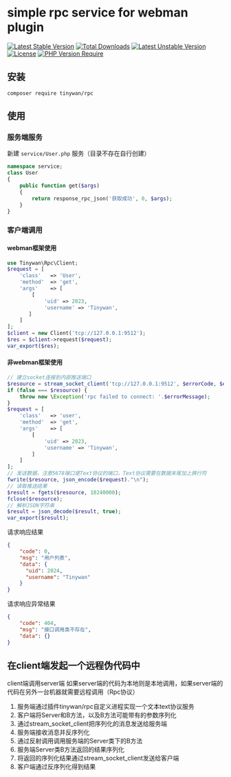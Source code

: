 # simple rpc service for webman plugin

[![Latest Stable Version](http://poser.pugx.org/tinywan/rpc/v)](https://packagist.org/packages/tinywan/rpc) 
[![Total Downloads](http://poser.pugx.org/tinywan/rpc/downloads)](https://packagist.org/packages/tinywan/rpc) 
[![Latest Unstable Version](http://poser.pugx.org/tinywan/rpc/v/unstable)](https://packagist.org/packages/tinywan/rpc) 
[![License](http://poser.pugx.org/tinywan/rpc/license)](https://packagist.org/packages/tinywan/rpc)
[![PHP Version Require](http://poser.pugx.org/tinywan/rpc/require/php)](https://packagist.org/packages/tinywan/rpc)

## 安装

```shell
composer require tinywan/rpc
```

## 使用

### 服务端服务

新建 `service/User.php` 服务（目录不存在自行创建）
```php
namespace service;
class User
{
    public function get($args)
    {
        return response_rpc_json('获取成功', 0, $args);
    }
}
```
### 客户端调用

#### webman框架使用
```php
use Tinywan\Rpc\Client;
$request = [
    'class'   => 'User',
    'method'  => 'get',
    'args'    => [
        [
            'uid' => 2023,
            'username' => 'Tinywan',
       ]
    ]
];
$client = new Client('tcp://127.0.0.1:9512');
$res = $client->request($request);
var_export($res);
```

#### 非webman框架使用

```php
// 建立socket连接到内部推送端口
$resource = stream_socket_client('tcp://127.0.0.1:9512', $errorCode, $errorMessage);
if (false === $resource) {
    throw new \Exception('rpc failed to connect: '.$errorMessage);
}
$request = [
    'class'   => 'user',
    'method'  => 'get',
    'args'    => [
        [
            'uid' => 2023,
            'username' => 'Tinywan',
        ]
    ]
];
// 发送数据，注意5678端口是Text协议的端口，Text协议需要在数据末尾加上换行符
fwrite($resource, json_encode($request)."\n"); 
// 读取推送结果
$result = fgets($resource, 10240000);
fclose($resource);
// 解析JSON字符串
$result = json_decode($result, true);
var_export($result);
```

请求响应结果
```json
{
    "code": 0,
    "msg": "用户列表",
    "data": {
      "uid": 2024,
      "username": "Tinywan"
    }
}
```

请求响应异常结果
```json
{
    "code": 404,
    "msg": "接口调用类不存在",
    "data": {}
}
```

## 在client端发起一个远程伪代码中

client端调用server端 如果server端的代码为本地则是本地调用，如果server端的代码在另外一台机器就需要远程调用（Rpc协议）

1. 服务端通过插件tinywan/rpc自定义进程实现一个文本text协议服务
2. 客户端将Server和B方法，以及B方法可能带有的参数序列化
3. 通过stream_socket_client把序列化的消息发送给服务端
4. 服务端接收消息并反序列化
5. 通过反射调用调用服务端的Server类下的B方法
6. 服务端Server类B方法返回的结果序列化
7. 将返回的序列化结果通过stream_socket_client发送给客户端
8. 客户端通过反序列化得到结果
